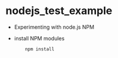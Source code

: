 nodejs_test_example
===================

* Experimenting with node.js NPM
* install NPM modules
     
          npm install
